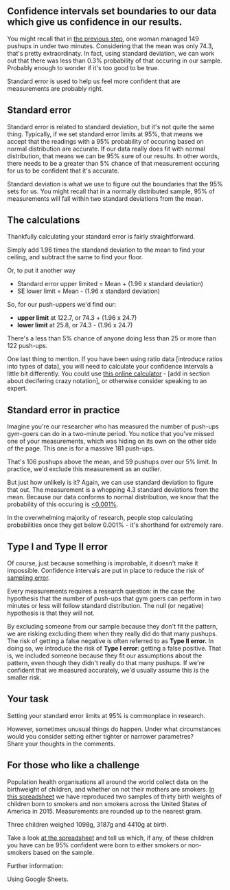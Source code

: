 ## Confidence intervals set boundaries to our data which give us confidence in our results. 

You might recall that in [the previous step](link), one woman managed 149 pushups in under two minutes. Considering that the mean was only 74.3, that's pretty extraordinaty.  In fact, using standard deviation, we can work out that there was less than 0.3% probability of that occuring in our sample. Probably enough to wonder if it's too good to be true.

Standard error is used to help us feel more confident that are measurements are probably right.

## Standard error

Standard error is related to standard deviation, but it's not quite the same thing.  Typically, if we set standard error limits at 95%, that means we accept that the readings with a 95% probability of occuring based on normal distribution are accurate.  If our data really does fit with normal distribution, that means we can be 95% sure of our results.  In other words, there needs to be a greater than 5% chance of that measurement occuring for us to be confident that it's accurate.

Standard deviation is what we use to figure out the boundaries that the 95% sets for us.  You might recall that in a normally distributed sample, 95% of measurements will fall within two standard deviations from the mean.

## The calculations

Thankfully calculating your standard error is fairly straightforward.

Simply add 1.96 times the standand deviation to the mean to find your ceiling, and subtract the same to find your floor.  

Or, to put it another way

* Standard error upper limited = Mean + (1.96 x standard deviation)
* SE lower limit = Mean - (1.96 x standard deviation)

So, for our push-uppers we'd find our:

* __upper limit__ at 122.7, or 74.3 + (1.96 x 24.7) 
* __lower limit__  at 25.8, or 74.3 - (1.96 x 24.7) 

There's a less than 5% chance of anyone doing less than 25 or more than 122 push-ups.

One last thing to mention.  If you have been using ratio data [introduce ratios into types of data], you will need to calculate your confidence intervals a little bit differently.  You could use [this online calculator](https://www.graphpad.com/quickcalcs/ErrorProp1.cfm) - [add in section about decifering crazy notation], or otherwise consider speaking to an expert.


## Standard error in practice

Imagine you're our researcher who has measured the number of push-ups gym-goers can do in a two-minute period.  You notice that you've missed one of your measurements, which was hiding on its own on the other side of the page.  This one is for a massive 181 push-ups.

That's 106 pushups above the mean, and 59 pushups over our 5% limit.  In practice, we'd exclude this measurement as an outlier.

But just how unlikely is it?  Again, we can use standard deviation to figure that out.  The measurement is a whopping 4.3 standard deviations from the mean.  Because our data conforms to normal distribution, we know that the probability of this occuring is [<0.001%](http://www.bmj.com/sites/default/files/attachments/resources/2011/08/appendix-table.pdf).

In the overwhelming majority of research, people stop calculating probabilities once they get below 0.001% - it's shorthand for extremely rare.


## Type I and Type II error

Of course, just because something is improbable, it doesn't make it impossible.  Confidence intervals are put in place to reduce the risk of [sampling error](http://www.abs.gov.au/websitedbs/a3121120.nsf/home/statistical+language+-+types+of+error). 

Every measurements requires a research question: in the case the hypothesis that the number of push-ups that gym goers can perform in two minutes or less will follow standard distribution.  The null (or negative) hypothesis is that they will not.

By excluding someone from our sample because they don't fit the pattern, we are risking excluding them when they really did do that many pushups.  The risk of getting a false negative is often referred to as __Type II error.__  In doing so, we introduce the risk of __Type I error__: getting a false positive.  That is, we included someone because they fit our assumptions about the pattern, even though they didn't really do that many pushups.  If we're confident that we measured accurately, we'd usually assume this is the smaller risk.


## Your task

Setting your standard error limits at 95% is commonplace in research.  

However, sometimes unusual things do happen. Under what circumstances would you consider setting either tighter or narrower parametres?  
Share your thoughts in the comments.


## For those who like a challenge

Population health organisations all around the world collect data on the birthweight of children, and whether on not their mothers are smokers.  [In this spreadsheet](https://docs.google.com/spreadsheets/d/1LWe5nKT7F38Vhf18cfkZj_nnrw9CMSlSvj1hu81I5KE/edit?usp=sharing) we have reproduced two samples of thirty birth weights of children born to smokers and non smokers across the United States of America in 2015.  Measurements are rounded up to the nearest gram.

Three children weighed 1098g, 3187g and 4410g at birth.

Take a look [at the spreadsheet](https://docs.google.com/spreadsheets/d/1LWe5nKT7F38Vhf18cfkZj_nnrw9CMSlSvj1hu81I5KE/edit?usp=sharing) and tell us which, if any, of these children you have can be 95% confident were born to either smokers or non-smokers based on the sample.

Further information:

Using Google Sheets.






